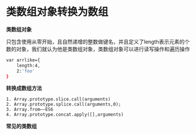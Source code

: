 # 类数组对象转换为数组

**类数组对象**

只包含使用从零开始，且自然递增的整数做键名，并且定义了length表示元素的个数的对象，我们就认为他是类数组对象，类数组对象可以进行读写操作和遍历操作

```bash
var arrlike={
	length:4,
	2:'foo'
}
```

**转换成数组方法**

	1. Array.prototype.slice.call(arguments)
 	2. Array.prototype.splice.call(arguments,0);
 	3. Array.from——ES6
 	4. Array.prototype.concat.apply([],arguments)

**常见的类数组**